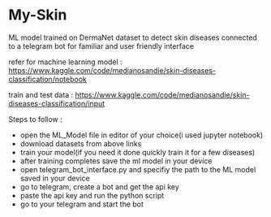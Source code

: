 # My-Skin
ML model trained on DermaNet dataset to detect skin diseases connected to a telegram bot for familiar and user friendly interface

refer for machine learning model : https://www.kaggle.com/code/medianosandie/skin-diseases-classification/notebook

train and test data : https://www.kaggle.com/code/medianosandie/skin-diseases-classification/input

Steps to follow :

- open the ML_Model file in editor of your choice(i used jupyter notebook)
- download datasets from above links
- train your model(if you need it done quickly train it for a few diseases)
- after training completes save the ml model in your device
- open telegram_bot_interface.py and specifiy the path to the ML model saved in your device
- go to telegram, create a bot and get the api key
- paste the api key and run the python script 
- go to your telegram and start the bot